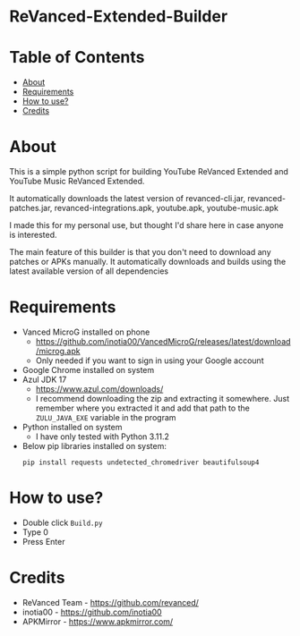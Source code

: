 # **ReVanced-Extended-Builder**

# Table of Contents

- [About](#about)
- [Requirements](#requirements)
- [How to use?](#how-to-use)
- [Credits](#credits)

# About

This is a simple python script for building YouTube ReVanced Extended and YouTube Music ReVanced Extended.

It automatically downloads the latest version of revanced-cli.jar, revanced-patches.jar, revanced-integrations.apk, youtube.apk, youtube-music.apk

I made this for my personal use, but thought I'd share here in case anyone is interested.

The main feature of this builder is that you don't need to download any patches or APKs manually. It automatically downloads and builds using the latest available version of all dependencies

# Requirements

* Vanced MicroG installed on phone
  * https://github.com/inotia00/VancedMicroG/releases/latest/download/microg.apk
  * Only needed if you want to sign in using your Google account
* Google Chrome installed on system
* Azul JDK 17
  * https://www.azul.com/downloads/
  * I recommend downloading the zip and extracting it somewhere. Just remember where you extracted it and add that path to the `ZULU_JAVA_EXE` variable in the program
* Python installed on system
  * I have only tested with Python 3.11.2
* Below pip libraries installed on system:
    ```
	pip install requests undetected_chromedriver beautifulsoup4
	```
# How to use?

* Double click `Build.py`
* Type 0
* Press Enter

# Credits

* ReVanced Team - https://github.com/revanced/
* inotia00 - https://github.com/inotia00
* APKMirror - https://www.apkmirror.com/
